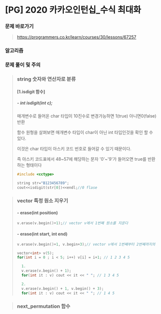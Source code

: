 # [PG]  2020 카카오인턴십_수식 최대화

### 문제 바로가기

>  https://programmers.co.kr/learn/courses/30/lessons/67257

### 알고리즘

> 

### 문제 풀이 및 주의

> ### string 숫자와 연산자로 분류 
>
> #### [1.isdigit 함수]
>
> ##### - int isdigit(int c);	
>
> 매개변수로 들어온 char 타입이 10진수로 변경가능하면 1(true) 아니면0(false)반환
>
> 함수 원형을 살펴보면 매개변수 타입이 char이 아닌 int 타입인것을 확인 할 수 있다.
>
> 이것은 char 타입이 아스키 코드 번호로 들어갈 수 있기 때문이다.
>
> 즉 아스키 코드표에서 48~57에 해당하는 문자 '0'~'9'가 들어오면 true를 반환하는 형태이다 
>
> ```c++
> #include <cctype>
> 
> string str="B123456789";
> cout<<isdigit(str[0])<<endl;//0 flase
> ```




>### vector 특정 원소 지우기
>
>#### - erase(int position)
>
>```c++
>v.erase(v.begin()+1);// vector v에서 1번째 원소를 지운다
>```
>
>#### - erase(int start, int end)
>
>```c++
>v.erase(v.begin()+1, v.begin+3);// vector v에서 1번째부터 2번째까지의 원소를 지운다
>```
>
>```c++
>vector<int> v(5);
>for(int i = 0 ; i < 5; i++) v[i] = i+1; // 1 2 3 4 5
>
>   1. 
>   v.erase(v.begin() + 1);
>   for(int it : v) cout << it << " "; // 1 3 4 5
>
>   2. 
>   v.erase(v.begin() + 1, v.begin() + 3);
>   for(int it : v) cout << it << " "; // 1 4 5
>```



> ### next_permutation 함수
>
> 

